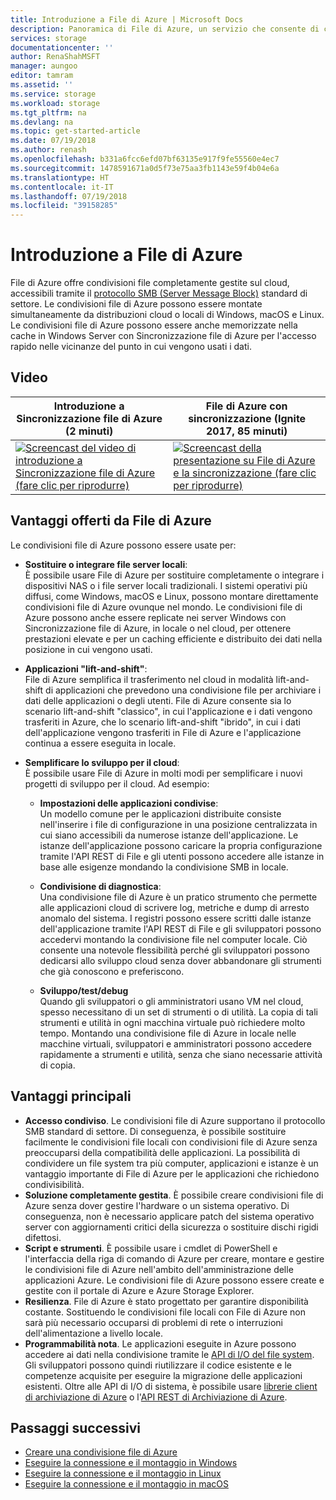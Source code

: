 ```yaml
---
title: Introduzione a File di Azure | Microsoft Docs
description: Panoramica di File di Azure, un servizio che consente di creare e usare condivisioni file di rete nel cloud usando il protocollo SMB standard di settore.
services: storage
documentationcenter: ''
author: RenaShahMSFT
manager: aungoo
editor: tamram
ms.assetid: ''
ms.service: storage
ms.workload: storage
ms.tgt_pltfrm: na
ms.devlang: na
ms.topic: get-started-article
ms.date: 07/19/2018
ms.author: renash
ms.openlocfilehash: b331a6fcc6efd07bf63135e917f9fe55560e4ec7
ms.sourcegitcommit: 1478591671a0d5f73e75aa3fb1143e59f4b04e6a
ms.translationtype: HT
ms.contentlocale: it-IT
ms.lasthandoff: 07/19/2018
ms.locfileid: "39158285"
---
```

# <a name="introduction-to-azure-files"></a>Introduzione a File di Azure
File di Azure offre condivisioni file completamente gestite sul cloud, accessibili tramite il [protocollo SMB (Server Message Block)](https://msdn.microsoft.com/library/windows/desktop/aa365233.aspx) standard di settore. Le condivisioni file di Azure possono essere montate simultaneamente da distribuzioni cloud o locali di Windows, macOS e Linux. Le condivisioni file di Azure possono essere anche memorizzate nella cache in Windows Server con Sincronizzazione file di Azure per l'accesso rapido nelle vicinanze del punto in cui vengono usati i dati.

## <a name="videos"></a>Video
| Introduzione a Sincronizzazione file di Azure (2 minuti) | File di Azure con sincronizzazione (Ignite 2017, 85 minuti)  |
|-|-|
| [![Screencast del video di introduzione a Sincronizzazione file di Azure (fare clic per riprodurre)](./media/storage-files-introduction/azure-file-sync-video-snapshot.png)](https://www.youtube.com/watch?v=Zm2w8-TRn-o) | [![Screencast della presentazione su File di Azure e la sincronizzazione (fare clic per riprodurre)](./media/storage-files-introduction/azure-files-ignite-2017-video.png)](https://www.youtube.com/watch?v=r26jWDGF_rg) |

## <a name="why-azure-files-is-useful"></a>Vantaggi offerti da File di Azure
Le condivisioni file di Azure possono essere usate per:

* **Sostituire o integrare file server locali**:  
    È possibile usare File di Azure per sostituire completamente o integrare i dispositivi NAS o i file server locali tradizionali. I sistemi operativi più diffusi, come Windows, macOS e Linux, possono montare direttamente condivisioni file di Azure ovunque nel mondo. Le condivisioni file di Azure possono anche essere replicate nei server Windows con Sincronizzazione file di Azure, in locale o nel cloud, per ottenere prestazioni elevate e per un caching efficiente e distribuito dei dati nella posizione in cui vengono usati.

* **Applicazioni "lift-and-shift"**:  
    File di Azure semplifica il trasferimento nel cloud in modalità lift-and-shift di applicazioni che prevedono una condivisione file per archiviare i dati delle applicazioni o degli utenti. File di Azure consente sia lo scenario lift-and-shift "classico", in cui l'applicazione e i dati vengono trasferiti in Azure, che lo scenario lift-and-shift "ibrido", in cui i dati dell'applicazione vengono trasferiti in File di Azure e l'applicazione continua a essere eseguita in locale. 

* **Semplificare lo sviluppo per il cloud**:  
    È possibile usare File di Azure in molti modi per semplificare i nuovi progetti di sviluppo per il cloud. Ad esempio: 
    * **Impostazioni delle applicazioni condivise**:  
        Un modello comune per le applicazioni distribuite consiste nell'inserire i file di configurazione in una posizione centralizzata in cui siano accessibili da numerose istanze dell'applicazione. Le istanze dell'applicazione possono caricare la propria configurazione tramite l'API REST di File e gli utenti possono accedere alle istanze in base alle esigenze mondando la condivisione SMB in locale.

    * **Condivisione di diagnostica**:  
        Una condivisione file di Azure è un pratico strumento che permette alle applicazioni cloud di scrivere log, metriche e dump di arresto anomalo del sistema. I registri possono essere scritti dalle istanze dell'applicazione tramite l'API REST di File e gli sviluppatori possono accedervi montando la condivisione file nel computer locale. Ciò consente una notevole flessibilità perché gli sviluppatori possono dedicarsi allo sviluppo cloud senza dover abbandonare gli strumenti che già conoscono e preferiscono.

    * **Sviluppo/test/debug**  
        Quando gli sviluppatori o gli amministratori usano VM nel cloud, spesso necessitano di un set di strumenti o di utilità. La copia di tali strumenti e utilità in ogni macchina virtuale può richiedere molto tempo. Montando una condivisione file di Azure in locale nelle macchine virtuali, sviluppatori e amministratori possono accedere rapidamente a strumenti e utilità, senza che siano necessarie attività di copia.

## <a name="key-benefits"></a>Vantaggi principali
* **Accesso condiviso**. Le condivisioni file di Azure supportano il protocollo SMB standard di settore. Di conseguenza, è possibile sostituire facilmente le condivisioni file locali con condivisioni file di Azure senza preoccuparsi della compatibilità delle applicazioni. La possibilità di condividere un file system tra più computer, applicazioni e istanze è un vantaggio importante di File di Azure per le applicazioni che richiedono condivisibilità. 
* **Soluzione completamente gestita**. È possibile creare condivisioni file di Azure senza dover gestire l'hardware o un sistema operativo. Di conseguenza, non è necessario applicare patch del sistema operativo server con aggiornamenti critici della sicurezza o sostituire dischi rigidi difettosi.
* **Script e strumenti**. È possibile usare i cmdlet di PowerShell e l'interfaccia della riga di comando di Azure per creare, montare e gestire le condivisioni file di Azure nell'ambito dell'amministrazione delle applicazioni Azure. Le condivisioni file di Azure possono essere create e gestite con il portale di Azure e Azure Storage Explorer. 
* **Resilienza**. File di Azure è stato progettato per garantire disponibilità costante. Sostituendo le condivisioni file locali con File di Azure non sarà più necessario occuparsi di problemi di rete o interruzioni dell'alimentazione a livello locale. 
* **Programmabilità nota**. Le applicazioni eseguite in Azure possono accedere ai dati nella condivisione tramite le [API di I/O del file system](https://msdn.microsoft.com/library/system.io.file.aspx). Gli sviluppatori possono quindi riutilizzare il codice esistente e le competenze acquisite per eseguire la migrazione delle applicazioni esistenti. Oltre alle API di I/O di sistema, è possibile usare [librerie client di archiviazione di Azure](https://msdn.microsoft.com/library/azure/dn261237.aspx) o l'[API REST di Archiviazione di Azure](/rest/api/storageservices/file-service-rest-api).

## <a name="next-steps"></a>Passaggi successivi
* [Creare una condivisione file di Azure](storage-how-to-create-file-share.md)
* [Eseguire la connessione e il montaggio in Windows](storage-how-to-use-files-windows.md)
* [Eseguire la connessione e il montaggio in Linux](storage-how-to-use-files-linux.md)
* [Eseguire la connessione e il montaggio in macOS](storage-how-to-use-files-mac.md)